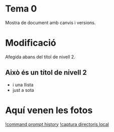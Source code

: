 # Tema 0
Mostra de document amb canvis i versions.

# Modificació
Afegida abans del títol de nivell 2.

## Això és un títol de nivell 2
- i una llista
- just a sota

# Aquí venen les fotos
[!command prompt history](Sprint1\Git-Github\Command_Prompt_History-git-clone.PNG)
[!captura directoris local](Sprint1\Git-Github\Captura-directoris-local.PNG)
